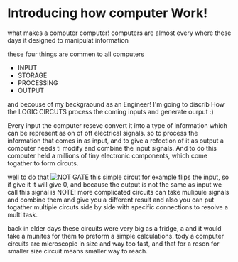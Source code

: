 # Introducing how computer Work!

what makes a computer computer!
computers are almost every where these days it designed to manipulat information 

these four things are commen to all computers 

* INPUT 
* STORAGE
* PROCESSING
* OUTPUT

and becouse of my backgraound as an Engineer! I'm going to discrib How the LOGIC CIRCUTS process the coming inputs and generate ourput :)

Every input the computer reseve convert it into a type of information which can be represent as on of off electrical signals. 
so to process the information that comes in as input, and to give a refection of it as output a computer needs ti modify and combine the input signals. And to do this computer held a millions of tiny electronic components, which come togather to form circuts.

well to do that 
![NOT GATE](https://haygot.s3.amazonaws.com/questions/777708_773638_ans_a65eb18b9e80492486bfe8ea55163ac3.png)
this simple circut for example flips the input, so if give it  it will give 0, and because the output is not the same as input we call this signal is NOTE!
more complicated circuits can take mulipule signals and combine them and give you a different result 
and also you can put togather multiple circuts side by side with specific connections to resolve a multi task.

back in elder days these circuits were very big as a fridge, a and it would take a munites for them to preform a simple calculations.
tody a computer circuits are microscopic in size and way too fast, and that for a reson for smaller size circuit means smaller way to reach.


